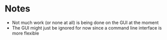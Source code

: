 # Notes
* Not much work (or none at all) is being done on the GUI at the moment
* The GUI might just be ignored for now since a command line interface is more flexible
